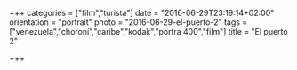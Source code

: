 +++
categories = ["film","turista"]
date = "2016-06-29T23:19:14+02:00"
orientation = "portrait"
photo = "2016-06-29-el-puerto-2"
tags = ["venezuela","choroní","caribe","kodak","portra 400","film"]
title = "El puerto 2"

+++
